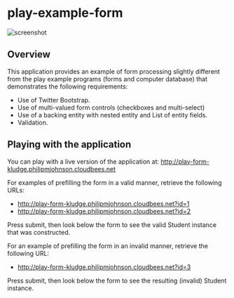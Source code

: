 play-example-form
=================

![screenshot](https://raw.github.com/philipmjohnson/play-example-form/master/doc/play-form-kludge-homepage.png)


Overview
--------

This application provides an example of form processing slightly different 
from the play example programs (forms and computer database) that demonstrates the following 
requirements:

  * Use of Twitter Bootstrap.
  * Use of multi-valued form controls (checkboxes and multi-select)
  * Use of a backing entity with nested entity and List of entity fields.
  * Validation.

    
Playing with the application
----------------------------

You can play with a live version of the application at: http://play-form-kludge.philipmjohnson.cloudbees.net

For examples of prefilling the form in a valid manner, retrieve the following URLs:

  * http://play-form-kludge.philipmjohnson.cloudbees.net?id=1
  * http://play-form-kludge.philipmjohnson.cloudbees.net?id=2

Press submit, then look below the form to see the valid Student instance that was constructed.

For an example of prefilling the form in an invalid manner, retrieve the following URL:

  * http://play-form-kludge.philipmjohnson.cloudbees.net?id=3

Press submit, then look below the form to see the resulting (invalid) Student instance.
    








